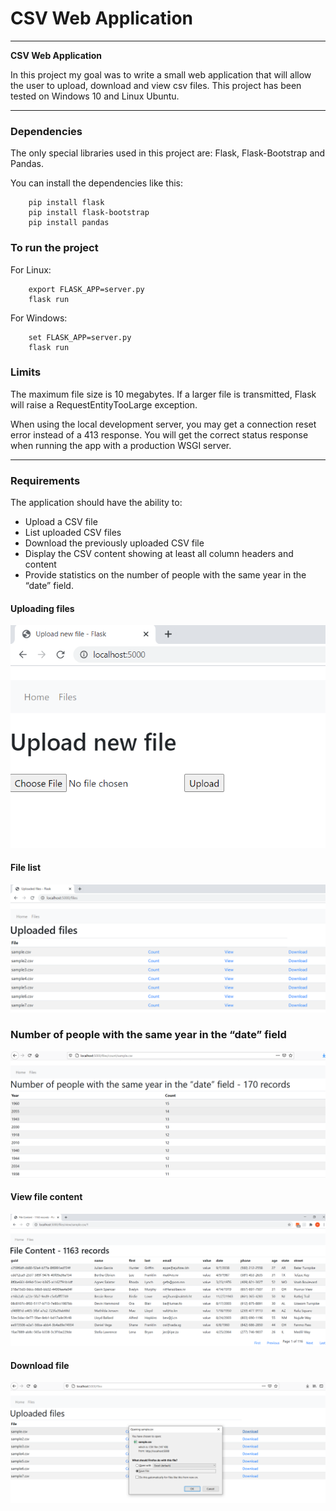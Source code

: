 # **CSV Web Application** 

---

**CSV Web Application**

In this project my goal was to write a small web application that will allow the user to upload, download and view csv files. This project has been tested on Windows 10 and Linux Ubuntu.

---
### Dependencies
The only special libraries used in this project are: Flask,  Flask-Bootstrap and Pandas.

You can install the dependencies like this:
```
	pip install flask
	pip install flask-bootstrap
	pip install pandas
```
### To run the project
For Linux:
```
	export FLASK_APP=server.py
	flask run
```
For Windows:
```
	set FLASK_APP=server.py
	flask run
```

### Limits
The maximum file size is 10 megabytes. If a larger file is transmitted, Flask will raise a RequestEntityTooLarge exception.

When using the local development server, you may get a connection reset error instead of a 413 response. You will get the correct status response when running the app with a production WSGI server.

---
### Requirements

The application should have the ability to:
- Upload a CSV file
- List uploaded CSV files
- Download the previously uploaded CSV file
- Display the CSV content showing at least all column headers and content
- Provide statistics on the number of people with the same year in the “date” field.

#### Uploading files
![alternate text](images/upload.png "Uploading file")

#### File list
![alternate text](images/file_list.png "File list")

### Number of people with the same year in the “date” field
![alternate text](images/count.png "Counting members with same year")

#### View file content
![alternate text](images/view.png "Viewing file content")

#### Download file
![alternate text](images/download.png "Downloading file")


